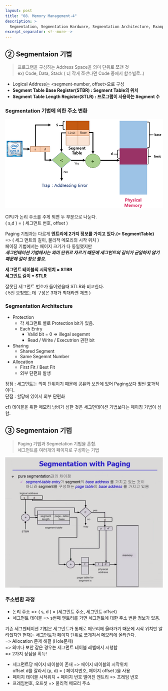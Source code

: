 ```yaml
---
layout: post
title: "08. Memory Management-4"
description: >
  Segmentation, Segmentation Hardware, Segmentation Architecture, Example of Segmetation, Segmentation Architecture(Cont.), Sharing of Segments, Segmentation with Paging, Address Translation Architecture
excerpt_separator: <!--more-->
---
```


<!--more-->
  
## **② Segmentaion 기법**
> 프로그램을 구성하는 Address Space을 의미 단위로 쪼갠 것   
ex) Code, Data, Stack ( 더 작게 쪼갠다면 Code 중에서 함수별로..) 

- Logical Address는 <segment-number, offset>으로 구성
- **Segment Table Base Register(STBR) : Segment Table의 위치**
- **Segment Table Length Register(STLR) : 프로그램이 사용하는 Segment 수**

### **Segmentation 기법에 의한 주소 변환**
![SegmentationHW](../../../assets/img/os/SegmentationHW.png)    

CPU가 논리 주소를 주게 되면 두 부분으로 나눈다.   
( s,d ) = ( 세그먼트 번호,  offset )     

Paging 기법과는 다르게 **엔트리에 2가지 정보를 가지고 있다.(= SegmentTable)**   
=> ( 세그 먼트의 길이, 물리적 메모리의 시작 위치 )    
페이징 기법에서는 페이지 크기가 다 동일했지만   
***세그먼테이션 기법에서는 의미 단위로 자르기 때문에 세그먼트의 길이가 균일하지 않기 때문에 길이 정보 필요.***    

**세그먼트 테이블의 시작위치 = STBR**   
**세그먼트 길이 = STLR**    

잘못된 세그먼트 번호가 들어왔을때 STLR와 비교한다.     
( 5번 요청했는데 구성은 3개가 최대라면 체크 )

### Segmentation Architecture
- Protection
  - 각 세그먼트 별로 Protection bit가 있음.
  - Each Entry
    - Valid bit = 0 => illegal segemnt
    - Read / Write / Executrion 권한 bit
- Sharing
  - Shared Segment
  - Same Segemnt Number
- Allocation
  - First Fit / Best Fit
  - 외부 단편화 발생

장점 : 세그먼트는 의미 단위이기 때문에 공유와 보안에 있어 Paging보다 훨씬 효과적이다.   
단점 : 할당에 있어서 외부 단편화    

cf) 테이블을 위한 메모리 낭비가 심한 것은 세그먼테이션 기법보다는 페이징 기법이 심함.

## **③ Segmentaion 기법**
> Paging 기법과 Segmetation 기법을 혼합.    
세그먼트를 여러개의 페이지로 구성하는 기법

![PagedSegmentation](../../../assets/img/os/PagedSegmentation.png)  

### 주소변환 과정
- 논리 주소 => ( s, d ) = (세그먼트 주소, 세그먼트 offset)
- 세그먼트 테이블 => s번째 엔트리를 가면 세그먼트에 대한 주소 변환 정보가 있음.   

기존 세그멘테이션 기법은 세그먼트가 통째로 메모리에 올라가기 때문에 시작 위치만 알려줬지만 현재는 세그먼트가 페이지 단위로 쪼개져서 메모리에 올라간다.     
=> Allocation 문제 해결 (Hole문제)     
=> 의미나 보안 같은 경우는 세그먼트 테이블 레벨에서 시행함    
=> 2가지 장점을 획득!   

- 세그먼트당 페이지 테이블이 존재 => 페이지 테이블의 시작위치   
offset d를 잘라서 (p, d) = ( 페이지번호, 페이지 offset )을 사용   
- 페이지 테이블 시작위치 + 페이지 번호 떨어진 엔트리 => 프레임 번호   
- 프레임번호, 오프셋 => 물리적 메모리 주소    